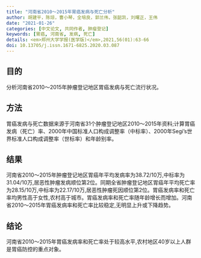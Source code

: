```yaml
---
title: "河南省2010～2015年胃癌发病与死亡分析"
author: 胡建平，陈琼，曹小琴，全培良，郭兰伟，张韶凯，刘曙正，王伟
date: "2021-01-26"
categories: [中文论文, 共同作者, 肿瘤登记]
keywords: [胃癌, 河南省, 发病, 死亡]
details: <em>郑州大学学报(医学版)</em>,2021,56(01):63-66
doi: 10.13705/j.issn.1671-6825.2020.03.087
---
```

## 目的
分析河南省2010～2015年肿瘤登记地区胃癌发病与死亡流行状况。

## 方法
胃癌发病与死亡数据来源于河南省31个肿瘤登记地区2010～2015年资料;计算胃癌发病（死亡）率、2000年中国标准人口构成调整率（中标率）、2000年Segi’s世界标准人口构成调整率（世标率）和年龄别率。

## 结果
河南省2010～2015年肿瘤登记地区胃癌年平均发病率为38.72/10万,中标率为31.04/10万,居恶性肿瘤发病顺位第2位。同期全省肿瘤登记地区胃癌年平均死亡率为28.15/10万,中标率为22.17/10万,居恶性肿瘤死因顺位第2位。胃癌发病率和死亡率均男性高于女性,农村高于城市。胃癌发病率和死亡率随年龄增长而增加。河南省2010～2015年胃癌发病率和死亡率比较稳定,无明显上升或下降趋势。

## 结论
河南省2010～2015年胃癌发病率和死亡率处于较高水平,农村地区40岁以上人群是胃癌防控的重点对象。 